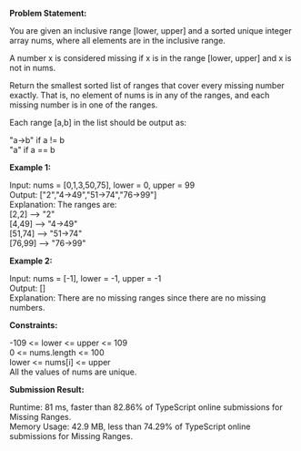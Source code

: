 **Problem Statement:**

You are given an inclusive range [lower, upper] and a sorted unique integer array nums, where all elements are in the inclusive range.  

A number x is considered missing if x is in the range [lower, upper] and x is not in nums.  

Return the smallest sorted list of ranges that cover every missing number exactly. That is, no element of nums is in any of the ranges, and each missing number is in one of the ranges.  

Each range [a,b] in the list should be output as:

"a->b" if a != b  
"a" if a == b  

**Example 1:**

Input: nums = [0,1,3,50,75], lower = 0, upper = 99  
Output: ["2","4->49","51->74","76->99"]  
Explanation: The ranges are:  
[2,2] --> "2"  
[4,49] --> "4->49"  
[51,74] --> "51->74"  
[76,99] --> "76->99"  

**Example 2:**

Input: nums = [-1], lower = -1, upper = -1  
Output: []  
Explanation: There are no missing ranges since there are no missing numbers.


**Constraints:**

-109 <= lower <= upper <= 109  
0 <= nums.length <= 100  
lower <= nums[i] <= upper  
All the values of nums are unique.

**Submission Result:**

Runtime: 81 ms, faster than 82.86% of TypeScript online submissions for Missing Ranges.  
Memory Usage: 42.9 MB, less than 74.29% of TypeScript online submissions for Missing Ranges.